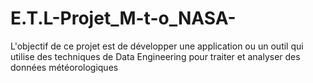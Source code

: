 # E.T.L-Projet_M-t-o_NASA-
L'objectif de ce projet est de développer une application ou un outil qui utilise des techniques de Data Engineering pour traiter et analyser des données météorologiques
